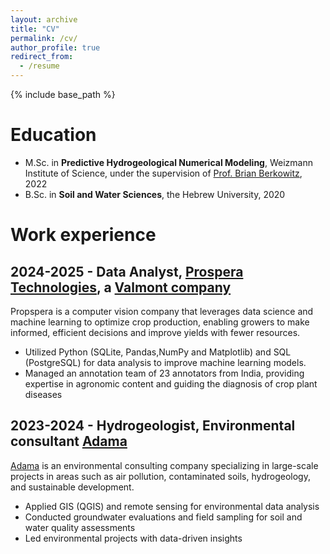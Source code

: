 ```yaml
---
layout: archive
title: "CV"
permalink: /cv/
author_profile: true
redirect_from:
  - /resume
---
```


{% include base_path %}

Education
======
* M.Sc. in **Predictive Hydrogeological Numerical Modeling**, Weizmann Institute of Science,  under the supervision of [Prof. Brian Berkowitz](https://www.weizmann.ac.il/EPS/Brian/), 2022
* B.Sc. in **Soil and Water Sciences**, the Hebrew University, 2020

Work experience
======
## 2024-2025 - Data Analyst, [Prospera Technologies](https://prospera.ag/about-us), a [Valmont company](https://www.valmont.com/)

Propspera is a computer vision company that leverages data science and machine learning to optimize crop production, enabling growers to make informed, efficient decisions and improve yields with fewer resources.

- Utilized Python (SQLite, Pandas,NumPy and Matplotlib) and SQL (PostgreSQL) for data analysis to improve machine learning models.
- Managed an annotation team of 23 annotators from India, providing expertise in agronomic content and guiding the diagnosis of crop plant diseases

## 2023-2024 - Hydrogeologist, Environmental consultant [Adama](https://www.adam-ma.co.il/en/home/)  

[Adama](https://www.adama.com/) is an environmental consulting company specializing in large-scale projects in areas such as air pollution, contaminated soils, hydrogeology, and sustainable development.

- Applied GIS (QGIS) and remote sensing for environmental data analysis  
- Conducted groundwater evaluations and field sampling for soil and water quality assessments
- Led environmental projects with data-driven insights

